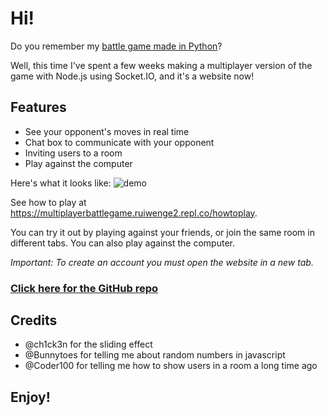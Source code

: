 # Hi!

Do you remember my [battle game made in Python](https://replit.com/talk/share/Battle-Game-Made-With-Python/138258)?

Well, this time I've spent a few weeks making a multiplayer version of the game with Node.js using Socket.IO, and it's a website now!

## Features
 - See your opponent's moves in real time
 - Chat box to communicate with your opponent
 - Inviting users to a room
 - Play against the computer


Here's what it looks like:
![demo](https://multiplayerbattlegame.ruiwenge2.repl.co/img/demo.png)

See how to play at https://multiplayerbattlegame.ruiwenge2.repl.co/howtoplay.

You can try it out by playing against your friends, or join the same room in different tabs. You can also play against the computer.

*Important: To create an account you must open the website in a new tab.*

### [Click here for the GitHub repo](https://github.com/ruiwenge2/MultiplayerBattleGame)

## Credits
 - @ch1ck3n for the sliding effect
 - @Bunnytoes for telling me about random numbers in javascript
 - @Coder100 for telling me how to show users in a room a long time ago


 ## Enjoy!